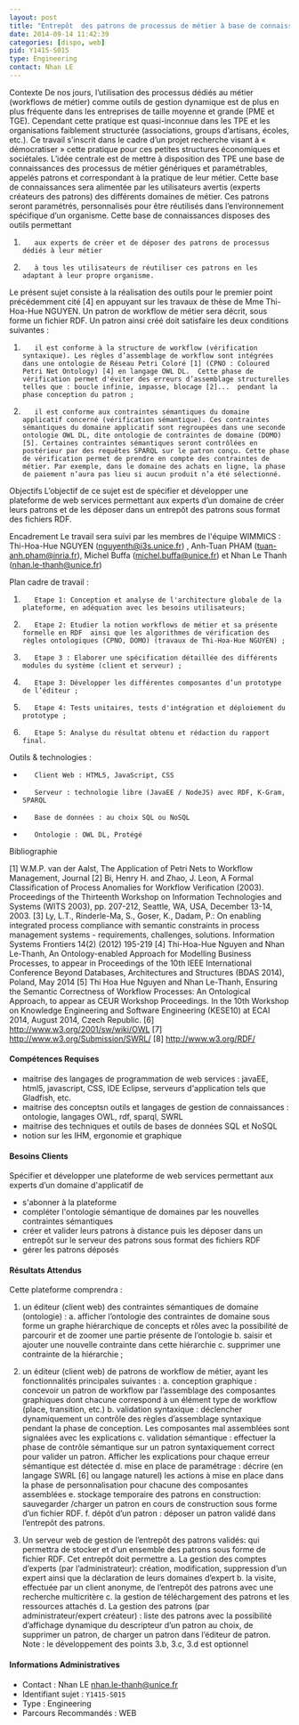 ```yaml
---
layout: post
title: "Entrepôt  des patrons de processus de métier à base de connaissances"
date: 2014-09-14 11:42:39
categories: [dispo, web]
pid: Y1415-S015
type: Engineering
contact: Nhan LE
---
```

       
Contexte
De nos jours, l’utilisation des processus  dédiés au métier (workflows de métier)  comme outils de gestion dynamique est de plus en plus fréquente dans les entreprises de taille moyenne et grande (PME et TGE). Cependant cette pratique est quasi-inconnue dans les TPE et les organisations faiblement structurée (associations, groups d’artisans, écoles, etc.). Ce travail s’inscrit dans le cadre d’un projet recherche visant à « démocratiser » cette pratique pour ces petites structures économiques et sociétales.
L’idée centrale est de mettre à disposition des TPE une base de connaissances des  processus de métier génériques et paramétrables, appelés patrons et  correspondant à la pratique de leur métier. Cette base de connaissances sera alimentée par les utilisateurs avertis (experts créateurs des patrons) des différents domaines de métier. Ces patrons seront paramétrés, personnalisés pour être réutilisés dans l’environnement spécifique d’un organisme. 
Cette base de connaissances disposes des outils permettant 
1.        aux experts de créer et de déposer des patrons de processus dédiés à leur métier
2.        à tous les utilisateurs de réutiliser ces patrons en les adaptant à leur propre organisme.
Le présent sujet consiste à la réalisation des outils pour le premier point précédemment cité [4] en appuyant sur les travaux de thèse de Mme Thi-Hoa-Hue  NGUYEN.
Un patron de workflow de métier sera décrit, sous forme un fichier RDF. Un patron ainsi créé doit satisfaire les deux conditions suivantes :
1.        il est conforme à la structure de workflow (vérification syntaxique). Les règles d’assemblage de workflow sont intégrées dans une ontologie de Réseau Petri Coloré [1] (CPNO : Coloured Petri Net Ontology) [4] en langage OWL DL.  Cette phase de vérification permet d'éviter des erreurs d’assemblage structurelles telles que : boucle infinie, impasse, blocage [2]...  pendant la phase conception du patron ;
2.        il est conforme aux contraintes sémantiques du domaine applicatif concerné (vérification sémantique). Ces contraintes sémantiques du domaine applicatif sont regroupées dans une seconde ontologie OWL DL, dite ontologie de contraintes de domaine (DOMO) [5]. Certaines contraintes sémantiques seront contrôlées en postérieur par des requêtes SPARQL sur le patron conçu. Cette phase de vérification permet de prendre en compte des contraintes de métier. Par exemple, dans le domaine des achats en ligne, la phase de paiement n’aura pas lieu si aucun produit n’a été sélectionné. 

 Objectifs
L’objectif de ce sujet est de spécifier et développer une plateforme de web services permettant aux experts d’un domaine de créer leurs patrons et de les déposer dans un entrepôt des patrons sous format des fichiers RDF. 

Encadrement
Le travail sera suivi par les membres de l'équipe WIMMICS : Thi-Hoa-Hue NGUYEN (nguyenth@i3s.unice.fr) , Anh-Tuan PHAM (tuan-anh.pham@inria.fr), Michel  Buffa (michel.buffa@unice.fr) et Nhan Le Thanh (nhan.le-thanh@unice.fr) 

Plan cadre de travail : 
1.        Etape 1: Conception et analyse de l'architecture globale de la plateforme, en adéquation avec les besoins utilisateurs;
2.        Etape 2: Etudier la notion workflows de métier et sa présente formelle en RDF  ainsi que les algorithmes de vérification des règles ontologiques (CPNO, DOMO) (travaux de Thi-Hoa-Hue NGUYEN) ; 
3.        Etape 3 : Elaborer une spécification détaillée des différents modules du système (client et serveur) ; 
4.        Etape 3: Développer les différentes composantes d’un prototype de l’éditeur ; 
5.        Etape 4: Tests unitaires, tests d'intégration et déploiement du prototype ; 
6.        Etape 5: Analyse du résultat obtenu et rédaction du rapport final. 

Outils & technologies :  
-        Client Web : HTML5, JavaScript, CSS 
-        Serveur : technologie libre (JavaEE / NodeJS) avec RDF, K-Gram, SPARQL
-        Base de données : au choix SQL ou NoSQL
-        Ontologie : OWL DL, Protégé

Bibliographie

 [1]   W.M.P. van der Aalst, The Application of Petri Nets to Workflow Management, Journal
 [2] Bi, Henry H. and Zhao, J. Leon, A Formal Classification of Process Anomalies for Workflow Verification (2003). Proceedings of the Thirteenth Workshop on Information Technologies and Systems (WITS 2003), pp. 207-212, Seattle, WA, USA, December 13-14, 2003.
 [3]   Ly, L.T., Rinderle-Ma, S., Goser, K., Dadam, P.: On enabling integrated process
compliance with semantic constraints in process management systems - requirements, challenges, solutions. Information Systems Frontiers 14(2) (2012) 195-219
 [4]  Thi-Hoa-Hue Nguyen and Nhan Le-Thanh, An Ontology-enabled Approach for Modelling Business Processes, to appear in Proceedings of  the 10th IEEE International Conference Beyond Databases, Architectures and Structures (BDAS 2014), Poland, May 2014
 [5] Thi Hoa Hue Nguyen and Nhan Le-Thanh, Ensuring the Semantic Correctness of Workflow Processes: An Ontological Approach, to appear as CEUR Workshop Proceedings. In the 10th Workshop on Knowledge Engineering and Software Engineering (KESE10) at ECAI 2014, August 2014, Czech Republic.
[6]   http://www.w3.org/2001/sw/wiki/OWL 
[7]   http://www.w3.org/Submission/SWRL/ 
[8]   http://www.w3.org/RDF/

#### Compétences Requises
- maitrise des langages de programmation de  web services : javaEE, html5, javascript, CSS, IDE Eclipse, serveurs d'application tels que Gladfish, etc.
-  maitrise des conceptsn outils et langages de gestion de connaissances : ontologie, langages OWL, rdf, sparql, SWRL 
- maitrise des techniques et outils de bases de données SQL et NoSQL
- notion sur les IHM, ergonomie et graphique


#### Besoins Clients
Spécifier et développer une plateforme de web services permettant aux experts d’un domaine d'applicatif de 
- s'abonner à la plateforme
- compléter l'ontologie sémantique de domaines par les nouvelles contraintes sémantiques
- créer et valider leurs patrons à distance puis les déposer dans un entrepôt sur le serveur des patrons sous format des fichiers RDF
- gérer les patrons déposés

#### Résultats Attendus
Cette plateforme comprendra :

1.	un éditeur (client web) des contraintes sémantiques de domaine (ontologie) : 
a.	afficher l’ontologie des contraintes de domaine sous forme un graphe hiérarchique de concepts et rôles avec la possibilité de parcourir et de zoomer une partie présente de l’ontologie
b.	saisir et ajouter une nouvelle contrainte dans cette hiérarchie
c.	supprimer une contrainte de la hiérarchie ;

2.	 un éditeur (client web) de patrons de workflow de métier, ayant les fonctionnalités principales suivantes :
a.	conception graphique : concevoir un patron de workflow par l’assemblage des composantes graphiques dont chacune correspond à un élément type de workflow (place, transition, etc.) 
b.	validation syntaxique : déclencher dynamiquement un contrôle des règles d’assemblage syntaxique pendant la phase de conception. Les composantes mal assemblées sont signalées avec les explications
c.	validation sémantique : effectuer la phase de contrôle sémantique sur un patron syntaxiquement correct pour valider un patron. Afficher les explications pour chaque erreur sémantique est détectée 
d.	mise en place de paramétrage : décrire (en langage SWRL  [6] ou langage naturel) les actions à mise en place dans la phase de personnalisation pour chacune des composantes assemblées
e.	stockage temporaire des patrons en construction: sauvegarder /charger un patron en cours de construction sous forme d’un fichier RDF.
f.	dépôt d’un patron : déposer un patron validé dans l’entrepôt des patrons. 

3.	Un serveur web de gestion de l’entrepôt des patrons validés: qui permettra de stocker et d’un ensemble des patrons sous forme de fichier RDF. Cet entrepôt doit permettre 
a.	La gestion des comptes d’experts (par l’administrateur): création, modification, suppression d’un expert ainsi que la déclaration de leurs domaines d’expert
b.	la visite, effectuée par un client anonyme, de l’entrepôt des patrons avec une recherche multicritère
c.	la gestion de téléchargement des patrons et les ressources attachés
d.	La gestion des patrons (par administrateur/expert créateur) : liste des patrons avec la possibilité d’affichage dynamique du descripteur d’un patron au choix, de supprimer un patron, de charger un patron dans l’éditeur de patron.  
Note : le développement des points 3.b, 3.c, 3.d est optionnel
     

#### Informations Administratives
  * Contact : Nhan LE <nhan.le-thanh@unice.fr>
  * Identifiant sujet : `Y1415-S015`
  * Type : Engineering
  * Parcours Recommandés : WEB
     